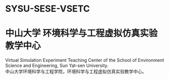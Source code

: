 # SYSU-SESE-VSETC
# 中山大学 环境科学与工程虚拟仿真实验教学中心
Virtual Simulation Experiment Teaching Center of the School of Environment Science and Engineering, Sun Yat-sen University.  
中山大学环境科学与工程学院，环境科学与工程虚拟仿真实验教学中心。
